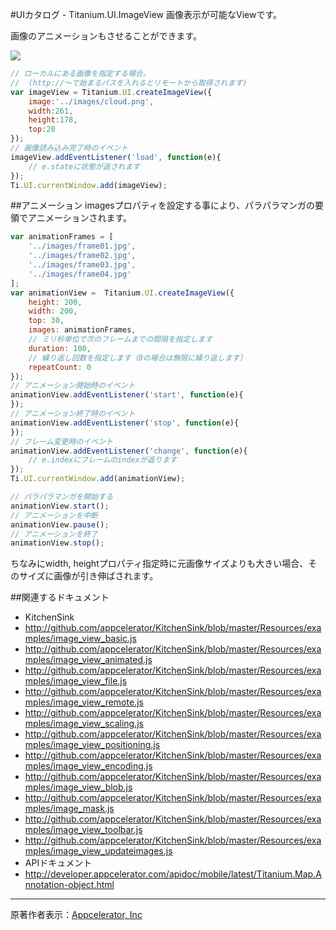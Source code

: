#UIカタログ - Titanium.UI.ImageView
画像表示が可能なViewです。

画像のアニメーションもさせることができます。 

![](http://f.hatena.ne.jp/images/fotolife/d/donayama/20100227/20100227190701.png)

```JavaScript
// ローカルにある画像を指定する場合。
//  (http://〜で始まるパスを入れるとリモートから取得されます)
var imageView = Titanium.UI.createImageView({
    image:'../images/cloud.png',
    width:261,
    height:178,
    top:20
});
// 画像読み込み完了時のイベント
imageView.addEventListener('load', function(e){
    // e.stateに状態が返されます
});
Ti.UI.currentWindow.add(imageView);
```

##アニメーション
imagesプロパティを設定する事により、パラパラマンガの要領でアニメーションされます。

```JavaScript
var animationFrames = [
    '../images/frame01.jpg',
    '../images/frame02.jpg',
    '../images/frame03.jpg',
    '../images/frame04.jpg'
];
var animationView =  Titanium.UI.createImageView({
    height: 200,
    width: 200,
    top: 30,
    images: animationFrames,
    // ミリ秒単位で次のフレームまでの間隔を指定します
    duration: 100, 
    // 繰り返し回数を指定します（0の場合は無限に繰り返します）
    repeatCount: 0
});
// アニメーション開始時のイベント
animationView.addEventListener('start', function(e){
});
// アニメーション終了時のイベント
animationView.addEventListener('stop', function(e){
});
// フレーム変更時のイベント
animationView.addEventListener('change', function(e){
    // e.indexにフレームのindexが返ります
});
Ti.UI.currentWindow.add(animationView);

// パラパラマンガを開始する
animationView.start();
// アニメーションを中断
animationView.pause();
// アニメーションを終了
animationView.stop();
```

ちなみにwidth, heightプロパティ指定時に元画像サイズよりも大きい場合、そのサイズに画像が引き伸ばされます。

##関連するドキュメント
 * KitchenSink
  * http://github.com/appcelerator/KitchenSink/blob/master/Resources/examples/image_view_basic.js
  * http://github.com/appcelerator/KitchenSink/blob/master/Resources/examples/image_view_animated.js
  * http://github.com/appcelerator/KitchenSink/blob/master/Resources/examples/image_view_file.js
  * http://github.com/appcelerator/KitchenSink/blob/master/Resources/examples/image_view_remote.js
  * http://github.com/appcelerator/KitchenSink/blob/master/Resources/examples/image_view_scaling.js
  * http://github.com/appcelerator/KitchenSink/blob/master/Resources/examples/image_view_positioning.js
  * http://github.com/appcelerator/KitchenSink/blob/master/Resources/examples/image_view_encoding.js
  * http://github.com/appcelerator/KitchenSink/blob/master/Resources/examples/image_view_blob.js
  * http://github.com/appcelerator/KitchenSink/blob/master/Resources/examples/image_mask.js
  * http://github.com/appcelerator/KitchenSink/blob/master/Resources/examples/image_view_toolbar.js
  * http://github.com/appcelerator/KitchenSink/blob/master/Resources/examples/image_view_updateimages.js
 * APIドキュメント
  * http://developer.appcelerator.com/apidoc/mobile/latest/Titanium.Map.Annotation-object.html

----
原著作者表示：[Appcelerator, Inc](http://www.appcelerator.com/ )
